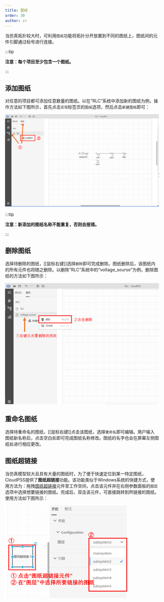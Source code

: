 ```yaml
---
title: 图纸
order: 30
author: zr
---
```


当仿真拓扑较大时，可利用`图纸`功能将拓扑分开放置到不同的图纸上，图纸间的元件引脚通过标号进行连接。

:::tip

**注意：每个项目至少包含一个图纸。**

:::

## 添加图纸

对任意的项目都可添加任意数量的图纸。以在“RLC”系统中添加新的图纸为例，操作方法如下图所示，首先点击`实现`标签页的`图纸`选项，然后点击`新建图纸`即可：

![添加图纸](./C01.png "添加图纸")

:::tip

**注意：新添加的图纸名称不能重复，否则会报错。**

:::

## 删除图纸

选择待删除的图纸，[[鼠标右键]]选择`删除`即可完成删除。图纸删除后，该图纸内的所有元件也将随之删除。以删除“RLC”系统中的“voltage_sourse”为例，删除图纸的方法如下图所示：

![删除图纸](./C02.png "删除图纸")

## 重命名图纸

选择待重命名的图纸，[[鼠标右键]]点击该图纸，选择`重命名`即可编辑。用户输入图纸新名称后，点击空白处即可完成图纸名称修改。图纸的名字也会在屏幕左侧图纸处进行相应更改。

## 图纸超链接

当仿真模型较大且具有大量的图纸时，为了便于快速定位到某一特定图纸，CloudPSS提供了**图纸超链接**功能。该功能类似于Windows系统的快捷方式，使用方法为：拖拽[图纸超链接](../../../../components/comp_PSS/comp_PSSTool/CanvaHyperlink/index.md)元件至工作空间，点击该元件并在右侧参数面板的`图层`选项中选择想要链接的图纸。完成后，双击该元件，可直接跳转到所链接的图纸。使用方法如下图所示：

![链接图纸](./C03.png "链接图纸")




